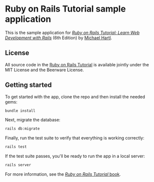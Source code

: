 # Ruby on Rails Tutorial sample application

This is the sample application for [*Ruby on Rails Tutorial: Learn Web Development with Rails*](https://www.railstutorial.org/) (6th Edition) by [Michael Hartl](https://michaelhartl.com/).

## License

All source code in the [Ruby on Rails Tutorial](https://railstutorial.org/) is available jointly under the MIT License and the Beerware License.

## Getting started

To get started with the app, clone the repo and then install the needed gems:

```bash
bundle install
```

Next, migrate the database:

```bash
rails db:migrate
```

Finally, run the test suite to verify that everything is working correctly:

```bash
rails test
```

If the test suite passes, you'll be ready to run the app in a local server:

```bash
rails server
```

For more information, see the [*Ruby on Rails Tutorial* book](https://railstutorial.org/book).
